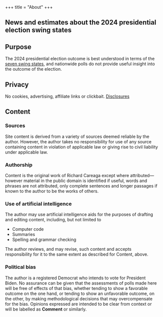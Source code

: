 +++
title = "About"
+++

## News and estimates about the 2024 presidential election swing states

## Purpose

The 2024 presidential election outcome is best understood in terms of the [seven swing states](../why7), and nationwide polls do not provide useful insight into the outcome of the election.

## Privacy

No cookies, advertising, affiliate links or clickbait. [Disclosures](../privacy)

## Content

### Sources

Site content is derived from a variety of sources deemed reliable by the author. However, the author takes no responsibility for use of any source containing content in violation of applicable law or giving rise to civil liability under applicable law. 

### Authorship

Content is the original work of Richard Careaga except where attributed—however material in the public domain is identified if useful, words and phrases are not attributed, only complete sentences and longer passages if known to the author to be the works of others.

### Use of artificial intelligence

The author may use artificial intelligence aids for the purposes of drafting and editing content, including, but not limited to

* Computer code
* Summaries
* Spelling and grammar checking

The author reviews, and may revise, such content and accepts responsibility for it to the same extent as described for Content, above.

### Political bias

The author is a registered Democrat who intends to vote for President Biden. No assurance can be given that the assessments of polls made here will be free of effects of that bias, whether tending to show a favorable outcome on the one hand, or tending to show an unfavorable outcome, on the other, by making methodological decisions that may overcompensate for the bias. Opinions expressed are intended to be clear from context or will be labelled as **Comment** or similarly.